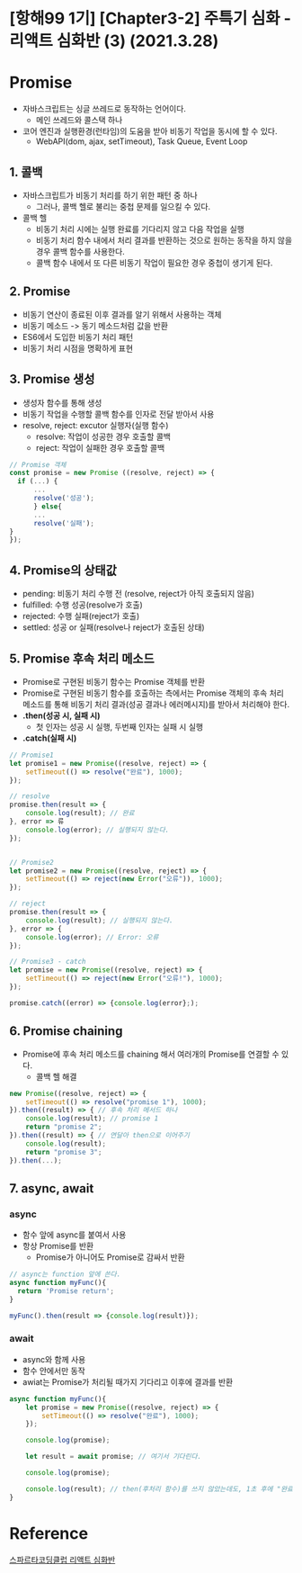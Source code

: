 # [항해99 1기] [Chapter3-2] 주특기 심화 - 리액트 심화반 (3) (2021.3.28)



#  Promise

* 자바스크립트는 싱글 쓰레드로 동작하는 언어이다.
  * 메인 쓰레드와 콜스택 하나
* 코어 엔진과 실행환경(런타임)의 도움을 받아 비동기 작업을 동시에 할 수 있다.
  * WebAPI(dom, ajax, setTimeout), Task Queue, Event Loop



## 1. 콜백

* 자바스크립트가 비동기 처리를 하기 위한 패턴 중 하나
  * 그러나, 콜백 헬로 불리는 중첩 문제를 일으킬 수 있다.
* 콜백 헬
  * 비동기 처리 시에는 실행 완료를 기다리지 않고 다음 작업을 실행
  * 비동기 처리 함수 내에서 처리 결과를 반환하는 것으로 원하는 동작을 하지 않을 경우 콜백 함수를 사용한다.
  * 콜백 함수 내에서 또 다른 비동기 작업이 필요한 경우 중첩이 생기게 된다.



## 2. Promise

* 비동기 연산이 종료된 이후 결과를 알기 위해서 사용하는 객체
* 비동기 메소드 -> 동기 메소드처럼 값을 반환
* ES6에서 도입한 비동기 처리 패턴
* 비동기 처리 시점을 명확하게 표현



## 3. Promise 생성

* 생성자 함수를 통해 생성
* 비동기 작업을 수행할 콜백 함수를 인자로 전달 받아서 사용
* resolve, reject: excutor 실행자(실행 함수)
  * resolve: 작업이 성공한 경우 호출할 콜백
  * reject: 작업이 실패한 경우 호출할 콜백

```JavaScript
// Promise 객체
const promise = new Promise ((resolve, reject) => {
  if (...) {
      ...
      resolve('성공');
      } else{
      ...
      resolve('실패');
}
});
```



## 4. Promise의 상태값

* pending: 비동기 처리 수행 전 (resolve, reject가 아직 호출되지 않음)
* fulfilled:  수행 성공(resolve가 호출)
* rejected: 수행 실패(reject가 호출)
* settled: 성공 or 실패(resolve나 reject가 호출된 상태)



## 5. Promise 후속 처리 메소드

* Promise로 구현된 비동기 함수는 Promise 객체를 반환
* Promise로 구현된 비동기 함수를 호출하는 측에서는 Promise 객체의 후속 처리 메소드를 통해 비동기 처리 결과(성공 결과나 에러메시지)를 받아서 처리해야 한다.
* **.then(성공 시, 실패 시)**
  * 첫 인자는 성공 시 실행, 두번째 인자는 실패 시 실행
* **.catch(실패 시)**

```JavaScript
// Promise1
let promise1 = new Promise((resolve, reject) => {
	setTimeout(() => resolve("완료"), 1000);
});

// resolve
promise.then(result => {
	console.log(result); // 완료
}, error => 류
	console.log(error); // 실행되지 않는다.
});


// Promise2
let promise2 = new Promise((resolve, reject) => {
	setTimeout(() => reject(new Error("오류")), 1000);
});

// reject
promise.then(result => {
	console.log(result); // 실행되지 않는다.
}, error => {
	console.log(error); // Error: 오류
});

// Promise3 - catch
let promise = new Promise((resolve, reject) => {
	setTimeout(() => reject(new Error("오류!"), 1000);
});

promise.catch((error) => {console.log(error};);
```



## 6. Promise chaining

* Promise에 후속 처리 메소드를 chaining 해서 여러개의 Promise를 연결할 수 있다.
  * 콜백 헬 해결

```JavaScript
new Promise((resolve, reject) => {
	setTimeout(() => resolve("promise 1"), 1000);
}).then((result) => { // 후속 처리 메서드 하나
	console.log(result); // promise 1
	return "promise 2";
}).then((result) => { // 연달아 then으로 이어주기
	console.log(result);
	return "promise 3";
}).then(...);
```



## 7. async, await

### async

* 함수 앞에 async를 붙여서 사용
* 항상 Promise를 반환
  * Promise가 아니어도 Promise로 감싸서 반환

```JavaScript
// async는 function 앞에 쓴다.
async function myFunc(){
  return 'Promise return';
}

myFunc().then(result => {console.log(result)});
```



### await

* async와 함께 사용
* 함수 안에서만 동작
* awiat는 Promise가 처리될 때가지 기다리고 이후에 결과를 반환

```JavaScript
async function myFunc(){
	let promise = new Promise((resolve, reject) => {
		setTimeout(() => resolve("완료"), 1000);
	});

    console.log(promise);

	let result = await promise; // 여기서 기다린다.

    console.log(promise);

	console.log(result); // then(후처리 함수)를 쓰지 않았는데도, 1초 후에 "완료"가 콘솔에 찍힌다
}
```



# Reference

[스파르타코딩클럽 리액트 심화반](https://spartacodingclub.kr/online/react/plus)

